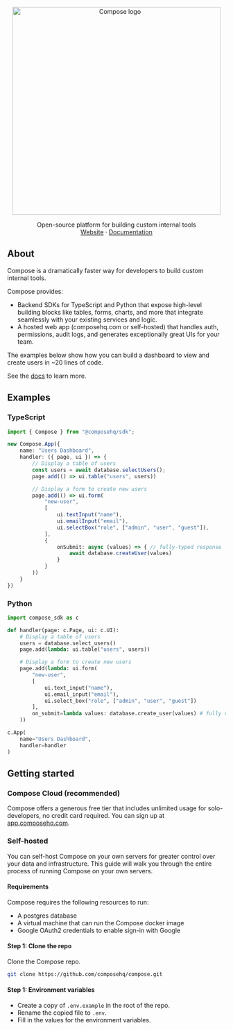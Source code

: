 <p align="center">
<picture>
  <source media="(prefers-color-scheme: dark)" srcset="https://composehq.com/light-logo-with-text.svg" width="480">
  <source media="(prefers-color-scheme: light)" srcset="https://composehq.com/dark-logo-with-text.svg" width="480">
  <img alt="Compose logo" src="https://composehq.com/dark-logo-with-text.svg" width="480">
</picture>
</p>

<p align="center">
    Open-source platform for building custom internal tools
    <br />
    <a href="https://composehq.com">Website</a>
    ·
    <a href="https://docs.composehq.com">Documentation</a>
  </p>

## About

Compose is a dramatically faster way for developers to build custom internal tools.

Compose provides:
- Backend SDKs for TypeScript and Python that expose high-level building blocks like tables, forms, charts, and more that integrate seamlessly with your existing services and logic.
- A hosted web app (composehq.com or self-hosted) that handles auth, permissions, audit logs, and generates exceptionally great UIs for your team.

The examples below show how you can build a dashboard to view and create users in ~20 lines of code.

See the [docs](https://docs.composehq.com) to learn more.

## Examples

### TypeScript

```typescript
import { Compose } from "@composehq/sdk";

new Compose.App({
    name: "Users Dashboard",
    handler: ({ page, ui }) => {
        // Display a table of users
        const users = await database.selectUsers();
        page.add(() => ui.table("users", users))

        // Display a form to create new users
        page.add(() => ui.form(
            "new-user",
            [
                ui.textInput("name"),
                ui.emailInput("email"),
                ui.selectBox("role", ["admin", "user", "guest"]),
            ],
            {
                onSubmit: async (values) => { // fully-typed response
                    await database.createUser(values)
                }
            }
        ))
    }
})
```

### Python

```python
import compose_sdk as c

def handler(page: c.Page, ui: c.UI):
    # Display a table of users
    users = database.select_users()
    page.add(lambda: ui.table("users", users))

    # Display a form to create new users
    page.add(lambda: ui.form(
        "new-user",
        [
            ui.text_input("name"),
            ui.email_input("email"),
            ui.select_box("role", ["admin", "user", "guest"])
        ],
        on_submit=lambda values: database.create_user(values) # fully validated response
    ))

c.App(
    name="Users Dashboard",
    handler=handler
)
```

## Getting started

### Compose Cloud (recommended)

Compose offers a generous free tier that includes unlimited usage for solo-developers, no credit card required. You can sign up at [app.composehq.com](https://app.composehq.com/auth/signup).

### Self-hosted

You can self-host Compose on your own servers for greater control over your data and infrastructure. This guide will walk you through the entire process of running Compose on your own servers.

#### Requirements

Compose requires the following resources to run:
- A postgres database
- A virtual machine that can run the Compose docker image
- Google OAuth2 credentials to enable sign-in with Google

#### Step 1: Clone the repo

Clone the Compose repo.

```bash
git clone https://github.com/composehq/compose.git
```

#### Step 1: Environment variables

- Create a copy of `.env.example` in the root of the repo.
- Rename the copied file to `.env`.
- Fill in the values for the environment variables.

